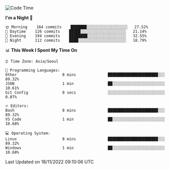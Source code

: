 <!--START_SECTION:waka-->
![Code Time](http://img.shields.io/badge/Code%20Time-1%2C493%20hrs%2059%20mins-blue)

**I'm a Night 🦉** 

```text
🌞 Morning    164 commits    ███████░░░░░░░░░░░░░░░░░░   27.52% 
🌆 Daytime    126 commits    █████░░░░░░░░░░░░░░░░░░░░   21.14% 
🌃 Evening    194 commits    ████████░░░░░░░░░░░░░░░░░   32.55% 
🌙 Night      112 commits    ████░░░░░░░░░░░░░░░░░░░░░   18.79%

```


📊 **This Week I Spent My Time On** 

```text
⌚︎ Time Zone: Asia/Seoul

💬 Programming Languages: 
Other                    8 mins              ██████████████████████░░░   89.32% 
JSON                     1 min               ██░░░░░░░░░░░░░░░░░░░░░░░   10.61% 
Git Config               0 secs              ░░░░░░░░░░░░░░░░░░░░░░░░░   0.07%

🔥 Editors: 
Bash                     8 mins              ██████████████████████░░░   89.32% 
VS Code                  1 min               ██░░░░░░░░░░░░░░░░░░░░░░░   10.68%

💻 Operating System: 
Linux                    8 mins              ██████████████████████░░░   89.32% 
Windows                  1 min               ██░░░░░░░░░░░░░░░░░░░░░░░   10.68%

```


 Last Updated on 18/11/2022 09:10:06 UTC
<!--END_SECTION:waka-->
